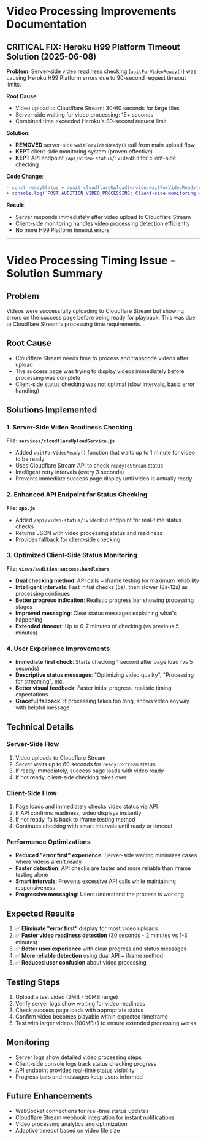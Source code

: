 # Video Processing Improvements Documentation

## CRITICAL FIX: Heroku H99 Platform Timeout Solution (2025-06-08)

**Problem**: Server-side video readiness checking (`waitForVideoReady()`) was causing Heroku H99 Platform errors due to 90-second request timeout limits.

**Root Cause**: 
- Video upload to Cloudflare Stream: 30-60 seconds for large files
- Server-side waiting for video processing: 15+ seconds
- Combined time exceeded Heroku's 90-second request limit

**Solution**: 
- **REMOVED** server-side `waitForVideoReady()` call from main upload flow
- **KEPT** client-side monitoring system (proven effective)
- **KEPT** API endpoint `/api/video-status/:videoUid` for client-side checking

**Code Change**: 
```diff
- const readyStatus = await cloudflareUploadService.waitForVideoReady(cfStreamResult.uid, 15000);
+ console.log(`POST_AUDITION_VIDEO_PROCESSING: Client-side monitoring will handle video readiness checking for ${cfStreamResult.uid}`);
```

**Result**: 
- Server responds immediately after video upload to Cloudflare Stream
- Client-side monitoring handles video processing detection efficiently
- No more H99 Platform timeout errors

---

# Video Processing Timing Issue - Solution Summary

## Problem
Videos were successfully uploading to Cloudflare Stream but showing errors on the success page before being ready for playback. This was due to Cloudflare Stream's processing time requirements.

## Root Cause
- Cloudflare Stream needs time to process and transcode videos after upload
- The success page was trying to display videos immediately before processing was complete
- Client-side status checking was not optimal (slow intervals, basic error handling)

## Solutions Implemented

### 1. Server-Side Video Readiness Checking
**File: `services/cloudflareUploadService.js`**
- Added `waitForVideoReady()` function that waits up to 1 minute for video to be ready
- Uses Cloudflare Stream API to check `readyToStream` status
- Intelligent retry intervals (every 3 seconds)
- Prevents immediate success page display until video is actually ready

### 2. Enhanced API Endpoint for Status Checking
**File: `app.js`**
- Added `/api/video-status/:videoUid` endpoint for real-time status checks
- Returns JSON with video processing status and readiness
- Provides fallback for client-side checking

### 3. Optimized Client-Side Status Monitoring
**File: `views/audition-success.handlebars`**
- **Dual checking method**: API calls + iframe testing for maximum reliability
- **Intelligent intervals**: Fast initial checks (5s), then slower (8s-12s) as processing continues
- **Better progress indication**: Realistic progress bar showing processing stages
- **Improved messaging**: Clear status messages explaining what's happening
- **Extended timeout**: Up to 6-7 minutes of checking (vs previous 5 minutes)

### 4. User Experience Improvements
- **Immediate first check**: Starts checking 1 second after page load (vs 5 seconds)
- **Descriptive status messages**: "Optimizing video quality", "Processing for streaming", etc.
- **Better visual feedback**: Faster initial progress, realistic timing expectations
- **Graceful fallback**: If processing takes too long, shows video anyway with helpful message

## Technical Details

### Server-Side Flow
1. Video uploads to Cloudflare Stream
2. Server waits up to 60 seconds for `readyToStream` status
3. If ready immediately, success page loads with video ready
4. If not ready, client-side checking takes over

### Client-Side Flow
1. Page loads and immediately checks video status via API
2. If API confirms readiness, video displays instantly
3. If not ready, falls back to iframe testing method
4. Continues checking with smart intervals until ready or timeout

### Performance Optimizations
- **Reduced "error first" experience**: Server-side waiting minimizes cases where videos aren't ready
- **Faster detection**: API checks are faster and more reliable than iframe testing alone
- **Smart intervals**: Prevents excessive API calls while maintaining responsiveness
- **Progressive messaging**: Users understand the process is working

## Expected Results
1. ✅ **Eliminate "error first" display** for most video uploads
2. ✅ **Faster video readiness detection** (30 seconds - 2 minutes vs 1-3 minutes)
3. ✅ **Better user experience** with clear progress and status messages
4. ✅ **More reliable detection** using dual API + iframe method
5. ✅ **Reduced user confusion** about video processing

## Testing Steps
1. Upload a test video (2MB - 50MB range)
2. Verify server logs show waiting for video readiness
3. Check success page loads with appropriate status
4. Confirm video becomes playable within expected timeframe
5. Test with larger videos (100MB+) to ensure extended processing works

## Monitoring
- Server logs show detailed video processing steps
- Client-side console logs track status checking progress
- API endpoint provides real-time status visibility
- Progress bars and messages keep users informed

## Future Enhancements
- WebSocket connections for real-time status updates
- Cloudflare Stream webhook integration for instant notifications
- Video processing analytics and optimization
- Adaptive timeout based on video file size
